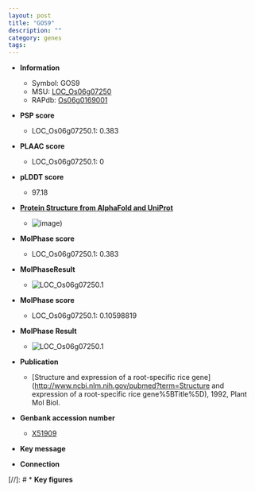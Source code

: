 ```yaml
---
layout: post
title: "GOS9"
description: ""
category: genes
tags: 
---
```


* **Information**  
    + Symbol: GOS9  
    + MSU: [LOC_Os06g07250](http://rice.plantbiology.msu.edu/cgi-bin/ORF_infopage.cgi?orf=LOC_Os06g07250)  
    + RAPdb: [Os06g0169001](http://rapdb.dna.affrc.go.jp/viewer/gbrowse_details/irgsp1?name=Os06g0169001)  

* **PSP score**  
    + LOC_Os06g07250.1: 0.383 

* **PLAAC score**  
    + LOC_Os06g07250.1: 0 

* **pLDDT score**
    + 97.18

* **[Protein Structure from AlphaFold and UniProt](https://www.uniprot.org/uniprotkb/C7J408/entry#structure)**
    + ![image](https://ricepsp.github.io/images/C/AF-C7J408-F1.png))

* **MolPhase score**
    + LOC_Os06g07250.1: 0.383

* **MolPhaseResult**
    + ![LOC_Os06g07250.1](https://ricepsp.github.io/pictures/LOC_Os06g/LOC_Os06g07250.1.png)

* **MolPhase score**
    + LOC_Os06g07250.1: 0.10598819

* **MolPhase Result**
    + ![LOC_Os06g07250.1](https://304243504.github.io/Pictures/LOC_Os06g/LOC_Os06g07250.1.png)

* **Publication**  
    + [Structure and expression of a root-specific rice gene](http://www.ncbi.nlm.nih.gov/pubmed?term=Structure and expression of a root-specific rice gene%5BTitle%5D), 1992, Plant Mol Biol.

* **Genbank accession number**  
    + [X51909](http://www.ncbi.nlm.nih.gov/nuccore/X51909)

* **Key message**  

* **Connection**  

[//]: # * **Key figures**  



